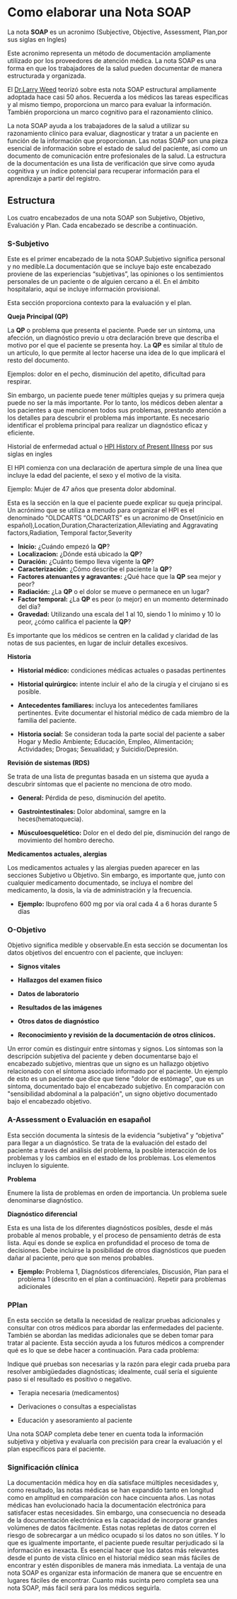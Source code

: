 
# Como elaborar una Nota SOAP

La nota **SOAP** es un acronimo (Subjective, Objective, Assessment, Plan,por sus siglas en Ingles)

Este acronimo representa un método de documentación ampliamente utilizado por los proveedores de atención médica. La nota SOAP es una forma en que los trabajadores de la salud pueden documentar de manera estructurada y organizada. 

El [Dr.Larry Weed](https://www.oslerproject.com/post/el-origen-de-la-historia-cl%C3%ADnica-orientada-por-problemas-y-el-m%C3%A9todo-soap) teorizó sobre esta nota SOAP estructural ampliamente adoptada hace casi 50 años. Recuerda a los médicos las tareas específicas y al mismo tiempo, 
proporciona un marco para evaluar la información. También proporciona un marco cognitivo para el razonamiento clínico.

La nota SOAP ayuda a los trabajadores de la salud a utilizar su razonamiento clínico para evaluar, diagnosticar y tratar a un paciente en 
función de la información que proporcionan. Las notas SOAP son una pieza esencial de información sobre el estado de salud del paciente, así 
como un documento de comunicación entre profesionales de la salud. La estructura de la documentación es una lista de verificación que sirve
como ayuda cognitiva y un índice potencial para recuperar información para el aprendizaje a partir del registro.

## Estructura

Los cuatro encabezados de una nota SOAP son Subjetivo, Objetivo, Evaluación y Plan. Cada encabezado se describe a continuación.

### S-Subjetivo

Este es el primer encabezado de la nota SOAP.Subjetivo significa personal y no medible.La documentación que se incluye bajo este encabezado 
proviene de las experiencias “subjetivas”, las opiniones o los sentimientos personales de un paciente o de alguien cercano a él. En el ámbito hospitalario, aquí se incluye información provisional. 

Esta sección proporciona contexto para la evaluación y el plan.

**Queja Principal (QP)**

La **QP** o problema que presenta el paciente. Puede ser un síntoma, una afección, un diagnóstico previo u otra declaración breve que describa el motivo por el que el paciente se presenta hoy. La **QP** es similar al título de un artículo, lo que permite al lector hacerse una idea de lo que implicará el resto del documento.

Ejemplos: dolor en el pecho, disminución del apetito, dificultad para respirar.

Sin embargo, un paciente puede tener múltiples quejas y su primera queja puede no ser la más importante. Por lo tanto, los médicos deben alentar a los pacientes a que mencionen todos sus problemas, prestando atención a los detalles para descubrir el problema más importante. Es necesario identificar el problema principal para realizar un diagnóstico eficaz y eficiente.

Historial de enfermedad actual o [HPI History of Present Illness](https://meded.ucsd.edu/clinicalmed/history.html) por sus siglas en ingles 

El HPI comienza con una declaración de apertura simple de una línea que incluye la edad del paciente, el sexo y el motivo de la visita.

Ejemplo: Mujer de 47 años que presenta dolor abdominal.

Esta es la sección en la que el paciente puede explicar su queja principal. Un acrónimo que se utiliza a menudo para organizar el HPI es el denominado “OLDCARTS
“OLDCARTS” es un acronimo de Onset(inicio en español),Location,Duration,Characterization,Alleviating and Aggravating factors,Radiation,
Temporal factor,Severity

- **Inicio:** ¿Cuándo empezó la **QP**?
- **Localizacion:** ¿Dónde está ubicado la  **QP**?
- **Duración:** ¿Cuánto tiempo lleva vigente la **QP**?
- **Caracterización:** ¿Cómo describe el paciente la **QP**?
- **Factores atenuantes y agravantes:** ¿Qué hace que la **QP** sea mejor y peor?
- **Radiación:** ¿La **QP** o el dolor se mueve o permanece en un lugar?
- **Factor temporal:** ¿La **QP** es peor (o mejor) en un momento determinado del día?
- **Gravedad:** Utilizando una escala del 1 al 10, siendo 1 lo mínimo y 10 lo peor, ¿cómo califica el paciente la **QP**?
  
Es importante que los médicos se centren en la calidad y claridad de las notas de sus pacientes, en lugar de incluir detalles excesivos.

**Historia**

- **Historial médico:** condiciones médicas actuales o pasadas pertinentes

- **Historial quirúrgico:** intente incluir el año de la cirugía y el cirujano si es posible.
 
- **Antecedentes familiares:** incluya los antecedentes familiares pertinentes. Evite documentar el historial médico de cada miembro de la familia del paciente.
  
- **Historia social:** Se consideran toda la parte social del paciente a saber Hogar y Medio Ambiente; Educación, Empleo, Alimentación; Actividades; Drogas; Sexualidad; y Suicidio/Depresión.

**Revisión de sistemas (RDS)**

Se trata de una lista de preguntas basada en un sistema que ayuda a descubrir síntomas que el paciente no menciona de otro modo.

- **General:** Pérdida de peso, disminución del apetito.
  
- **Gastrointestinales:** Dolor abdominal, samgre en la heces(hematoquecia).

- **Músculoesquelético:** Dolor en el dedo del pie, disminución del rango de movimiento del hombro derecho.

**Medicamentos actuales, alergias**

Los medicamentos actuales y las alergias pueden aparecer en las secciones Subjetivo u Objetivo. Sin embargo, es importante que, junto con cualquier medicamento documentado, se incluya el nombre del medicamento, la dosis, la vía de administración y la frecuencia. 

- **Ejemplo:** Ibuprofeno 600 mg por vía oral cada 4 a 6 horas durante 5 días

### O-Objetivo

Objetivo significa medible y observable.En esta sección se documentan los datos objetivos del encuentro con el paciente, que incluyen:

- **Signos vitales**

- **Hallazgos del examen físico**

- **Datos de laboratorio**

- **Resultados de las imágenes**

- **Otros datos de diagnóstico**

- **Reconocimiento y revisión de la documentación de otros clínicos.**

Un error común es distinguir entre síntomas y signos. Los síntomas son la descripción subjetiva del paciente y deben documentarse bajo el encabezado subjetivo, mientras que un signo es un hallazgo objetivo relacionado con el síntoma asociado informado por el paciente. Un ejemplo de esto es un paciente que dice que tiene "dolor de estómago", que es un síntoma, documentado bajo el encabezado subjetivo. En comparación con "sensibilidad abdominal a la palpación", un signo objetivo documentado bajo el encabezado objetivo.

###  A-Assessment o Evaluación en esapañol

Esta sección documenta la síntesis de la evidencia “subjetiva” y “objetiva” para llegar a un diagnóstico. Se trata de la evaluación del estado del paciente a través del análisis del problema, la posible interacción de los problemas y los cambios en el estado de los problemas. Los elementos incluyen lo siguiente.

**Problema**

Enumere la lista de problemas en orden de importancia. Un problema suele denominarse diagnóstico.

**Diagnóstico diferencial**

Esta es una lista de los diferentes diagnósticos posibles, desde el más probable al menos probable, y el proceso de pensamiento detrás de esta lista. Aquí es donde se explica en profundidad el proceso de toma de decisiones. Debe incluirse la posibilidad de otros diagnósticos que pueden dañar al paciente, pero que son menos probables.

- **Ejemplo:** Problema 1, Diagnósticos diferenciales, Discusión, Plan para el problema 1 (descrito en el plan a continuación). Repetir para problemas adicionales
  
### PPlan

En esta sección se detalla la necesidad de realizar pruebas adicionales y consultar con otros médicos para abordar las enfermedades del paciente. También se abordan las medidas adicionales que se deben tomar para tratar al paciente. Esta sección ayuda a los futuros médicos a comprender qué es lo que se debe hacer a continuación. Para cada problema:

Indique qué pruebas son necesarias y la razón para elegir cada prueba para resolver ambigüedades diagnósticas; idealmente, cuál sería el siguiente paso si el resultado es positivo o negativo.

- Terapia necesaria (medicamentos)

- Derivaciones o consultas a especialistas

- Educación y asesoramiento al paciente

Una nota SOAP completa debe tener en cuenta toda la información subjetiva y objetiva y evaluarla con precisión para crear la evaluación y el plan específicos para el paciente.


### Significación clínica

La documentación médica hoy en día satisface múltiples necesidades y, como resultado, las notas médicas se han expandido tanto en longitud como en
amplitud en comparación con hace cincuenta años. Las notas médicas han evolucionado hacia la documentación electrónica para satisfacer estas 
necesidades. 
Sin embargo, una consecuencia no deseada de la documentación electrónica es la capacidad de incorporar grandes volúmenes de datos fácilmente.
Estas notas repletas de datos corren el riesgo de sobrecargar a un médico ocupado si los datos no son útiles. Y lo que es igualmente importante,
el paciente puede resultar perjudicado si la información es inexacta.
Es esencial hacer que los datos más relevantes desde el punto de vista clínico en el historial médico sean más fáciles de encontrar y estén 
disponibles de manera más inmediata. La ventaja de una nota SOAP es organizar esta información de manera que se encuentre en lugares fáciles
de encontrar. Cuanto más sucinta pero completa sea una nota SOAP, más fácil será para los médicos seguirla.

